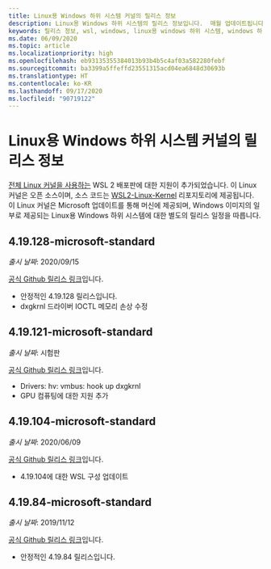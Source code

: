 ```yaml
---
title: Linux용 Windows 하위 시스템 커널의 릴리스 정보
description: Linux용 Windows 하위 시스템의 릴리스 정보입니다.  매월 업데이트됩니다.
keywords: 릴리스 정보, wsl, windows, linux용 windows 하위 시스템, windows 하위 시스템, ubuntu, 커널
ms.date: 06/09/2020
ms.topic: article
ms.localizationpriority: high
ms.openlocfilehash: eb93135355384013b93b4b5c4af03a582280febf
ms.sourcegitcommit: ba3399a5ffeffd23551315acd04ea6848d30693b
ms.translationtype: HT
ms.contentlocale: ko-KR
ms.lasthandoff: 09/17/2020
ms.locfileid: "90719122"
---
```

# <a name="release-notes-for-windows-subsystem-for-linux-kernel"></a>Linux용 Windows 하위 시스템 커널의 릴리스 정보

[전체 Linux 커널을 사용하는](https://devblogs.microsoft.com/commandline/shipping-a-linux-kernel-with-windows/) WSL 2 배포판에 대한 지원이 추가되었습니다. 이 Linux 커널은 오픈 소스이며, 소스 코드는 [WSL2-Linux-Kernel](https://github.com/microsoft/WSL2-Linux-Kernel) 리포지토리에 제공됩니다. 이 Linux 커널은 Microsoft 업데이트를 통해 머신에 제공되며, Windows 이미지의 일부로 제공되는 Linux용 Windows 하위 시스템에 대한 별도의 릴리스 일정을 따릅니다.

## <a name="419128-microsoft-standard"></a>4.19.128-microsoft-standard
*출시 날짜*: 2020/09/15

[공식 Github 릴리스 링크](https://github.com/microsoft/WSL2-Linux-Kernel/releases/tag/4.19.128-microsoft-standard)입니다.

* 안정적인 4.19.128 릴리스입니다.
* dxgkrnl 드라이버 IOCTL 메모리 손상 수정

## <a name="419121-microsoft-standard"></a>4.19.121-microsoft-standard
*출시 날짜*: 시험판

[공식 Github 릴리스 링크](https://github.com/microsoft/WSL2-Linux-Kernel/releases/tag/4.19.121-microsoft-standard)입니다.

* Drivers: hv: vmbus: hook up dxgkrnl
* GPU 컴퓨팅에 대한 지원 추가

## <a name="419104-microsoft-standard"></a>4.19.104-microsoft-standard
*출시 날짜*: 2020/06/09 

[공식 Github 릴리스 링크](https://github.com/microsoft/WSL2-Linux-Kernel/releases/tag/4.19.104-microsoft-standard)입니다.

* 4\.19.104에 대한 WSL 구성 업데이트

## <a name="41984-microsoft-standard"></a>4.19.84-microsoft-standard
*출시 날짜*: 2019/11/12 

[공식 Github 릴리스 링크](https://github.com/microsoft/WSL2-Linux-Kernel/releases/tag/4.19.84-microsoft-standard)입니다.

* 안정적인 4.19.84 릴리스입니다.

